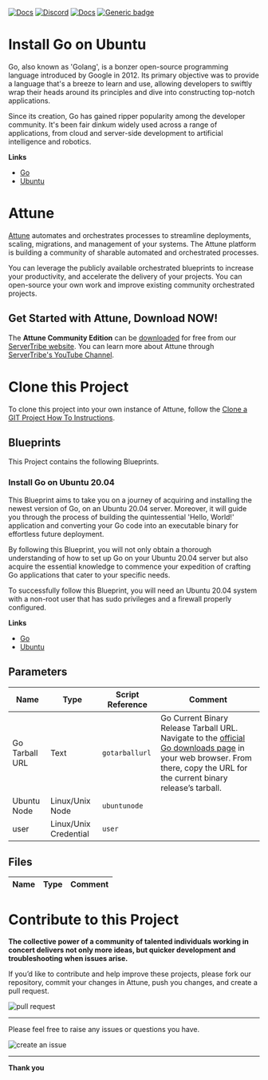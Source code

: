



[![Docs](https://img.shields.io/badge/docs-latest-brightgreen.svg)](http://doc.servertribe.com)
[![Discord](https://img.shields.io/discord/844971127703994369)](http://discord.servertribe.com)
[![Docs](https://img.shields.io/badge/videos-watch-brightgreen.svg)](https://www.youtube.com/@servertribe)
[![Generic badge](https://img.shields.io/badge/download-latest-brightgreen.svg)](https://www.servertribe.com/community-edition/)

# Install Go on Ubuntu

Go, also known as 'Golang', is a bonzer open-source programming language 
introduced by Google in 2012. Its primary objective was to provide a language 
that's a breeze to learn and use, allowing developers to swiftly wrap their 
heads around its principles and dive into constructing top-notch applications.

Since its creation, Go has gained ripper popularity among the developer 
community. It's been fair dinkum widely used across a range of applications, 
from cloud and server-side development to artificial intelligence and 
robotics.


**Links**

* [Go](https://go.dev/)
* [Ubuntu](https://ubuntu.com/)





# Attune

[Attune](https://www.servertribe.com/)
automates and orchestrates processes to streamline deployments, scaling,
migrations, and management of your systems. The Attune platform is building a
community of sharable automated and orchestrated processes.

You can leverage the publicly available orchestrated blueprints to increase
your productivity, and accelerate the delivery of your projects. You can
open-source your own work and improve existing community orchestrated projects.

## Get Started with Attune, Download NOW!

The **Attune Community Edition** can be
[downloaded](https://www.servertribe.com/comunity-edition/)
for free from our
[ServerTribe website](https://www.servertribe.com/comunity-edition/).
You can learn more about Attune through
[ServerTribe's YouTube Channel](https://www.youtube.com/@servertribe).







# Clone this Project

To clone this project into your own instance of Attune, follow the
[Clone a GIT Project How To Instructions](https://servertribe-attune.readthedocs.io/en/latest/howto/design_workspace/clone_project.html).




## Blueprints

This Project contains the following Blueprints.



### Install Go on Ubuntu 20.04

This Blueprint aims to take you on a journey of acquiring and installing the 
newest version of Go, on an Ubuntu 20.04 server. Moreover, it will guide you through the process of building 
the quintessential 'Hello, World!' application and converting your Go code 
into an executable binary for effortless future deployment.

By following this Blueprint, you will not only obtain a thorough understanding 
of how to set up Go on your Ubuntu 20.04 server but also acquire the essential 
knowledge to commence your expedition of crafting Go applications that cater 
to your specific needs.

To successfully follow this Blueprint, you will need an Ubuntu 20.04 system 
with a non-root user that has sudo privileges and a firewall properly 
configured.

**Links**

* [Go](https://go.dev/)
* [Ubuntu](https://ubuntu.com/)





## Parameters


| Name | Type | Script Reference | Comment |
| ---- | ---- | ---------------- | ------- |
| Go Tarball URL | Text | `gotarballurl` | Go Current Binary Release Tarball URL. Navigate to the [official Go downloads page](https://go.dev/dl/) in your web browser. From there, copy the URL for the current binary release’s tarball. |
| Ubuntu Node | Linux/Unix Node | `ubuntunode` |  |
| user | Linux/Unix Credential | `user` |  |




## Files

| Name | Type | Comment |
| ---- | ---- | ------- |






# Contribute to this Project

**The collective power of a community of talented individuals working in
concert delivers not only more ideas, but quicker development and
troubleshooting when issues arise.**

If you’d like to contribute and help improve these projects, please fork our
repository, commit your changes in Attune, push you changes, and create a
pull request.

<img src="https://www.servertribe.com/wp-content/uploads/2023/02/Attune-pull-request-01.png" alt="pull request"/>

---

Please feel free to raise any issues or questions you have.

<img src="https://www.servertribe.com/wp-content/uploads/2023/02/Attune-get-help-02.png" alt="create an issue"/>


---

**Thank you**
